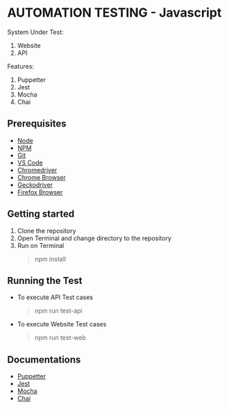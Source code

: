 # AUTOMATION TESTING - Javascript

System Under Test:
1. Website
2. API

Features:
1. Puppetter
2. Jest
3. Mocha
4. Chai

## Prerequisites
* [Node](https://nodejs.org/en/)
* [NPM](https://docs.npmjs.com/downloading-and-installing-node-js-and-npm)
* [Git](https://git-scm.com/downloads)
* [VS Code](https://code.visualstudio.com/download)
* [Chromedriver](https://formulae.brew.sh/cask/chromedriver)
* [Chrome Browser](https://www.google.com/chrome/)
* [Geckodriver](https://formulae.brew.sh/formula/geckodriver)
* [Firefox Browser](https://www.mozilla.org/en-US/firefox/new/)

## Getting started
1. Clone the repository
2. Open Terminal and change directory to the repository
3. Run on Terminal
   > npm install

## Running the Test
* To execute API Test cases
  > npm run test-api

* To execute Website Test cases
  > npm run test-web

## Documentations
* [Puppetter](https://pptr.dev/)
* [Jest](https://jestjs.io/)
* [Mocha](https://mochajs.org/)
* [Chai](https://mochajs.org/)